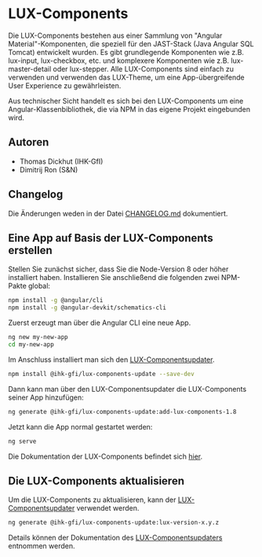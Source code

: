 # LUX-Components
Die LUX-Components bestehen aus einer Sammlung von "Angular Material"-Komponenten, 
die speziell für den JAST-Stack (Java Angular SQL Tomcat)
entwickelt wurden. Es gibt grundlegende Komponenten wie z.B. lux-input, lux-checkbox, 
etc. und komplexere Komponenten wie z.B. lux-master-detail oder lux-stepper. 
Alle LUX-Components sind einfach zu verwenden und verwenden das LUX-Theme, 
um eine App-übergreifende User Experience zu gewährleisten.    

Aus technischer Sicht handelt es sich bei den LUX-Components um eine 
Angular-Klassenbibliothek, die via NPM in das eigene Projekt eingebunden wird. 

## Autoren
- Thomas Dickhut (IHK-GfI)
- Dimitrij Ron (S&N)

## Changelog
Die Änderungen weden in der Datei [CHANGELOG.md](https://github.com/IHK-GfI/lux-components/blob/master/CHANGELOG.md) dokumentiert.

## Eine App auf Basis der LUX-Components erstellen

Stellen Sie zunächst sicher, dass Sie die Node-Version 8 oder höher installiert haben. 
Installieren Sie anschließend die folgenden zwei NPM-Pakte global:

```bash
npm install -g @angular/cli
npm install -g @angular-devkit/schematics-cli
```

Zuerst erzeugt man über die Angular CLI eine neue App.

```bash
ng new my-new-app
cd my-new-app
```

Im Anschluss installiert man sich den [LUX-Componentsupdater](https://github.com/IHK-GfI/lux-components-update). 

```bash
npm install @ihk-gfi/lux-components-update --save-dev
```

Dann kann man über den LUX-Componentsupdater die LUX-Components seiner App hinzufügen: 

```bash
ng generate @ihk-gfi/lux-components-update:add-lux-components-1.8
```

Jetzt kann die App normal gestartet werden: 

```bash
ng serve
```

Die Dokumentation der LUX-Components befindet sich [hier](https://github.com/IHK-GfI/lux-components/wiki).

## Die LUX-Components aktualisieren

Um die LUX-Components zu aktualisieren, kann der [LUX-Componentsupdater](https://github.com/IHK-GfI/lux-components-update)
verwendet werden. 

```bash
ng generate @ihk-gfi/lux-components-update:lux-version-x.y.z
```

Details können der Dokumentation des [LUX-Componentsupdaters](https://github.com/IHK-GfI/lux-components-update)
entnommen werden.

